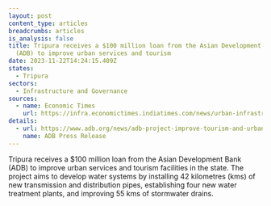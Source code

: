 ```yaml
---
layout: post
content_type: articles
breadcrumbs: articles
is_analysis: false
title: Tripura receives a $100 million loan from the Asian Development Bank
  (ADB) to improve urban services and tourism
date: 2023-11-22T14:24:15.409Z
states:
  - Tripura
sectors:
  - Infrastructure and Governance
sources:
  - name: Economic Times
    url: https://infra.economictimes.indiatimes.com/news/urban-infrastructure/abd-okays-100-mn-loan-to-improve-tripuras-tourism-urban-infra/105251927
details:
  - url: https://www.adb.org/news/adb-project-improve-tourism-and-urban-services-tripura-india
    name: ADB Press Release
---
```

Tripura receives a $100 million loan from the Asian Development Bank (ADB) to improve urban services and tourism facilities in the state. The project aims to develop water systems by installing 42 kilometres (kms) of new transmission and distribution pipes, establishing four new water treatment plants, and improving 55 kms of stormwater drains.